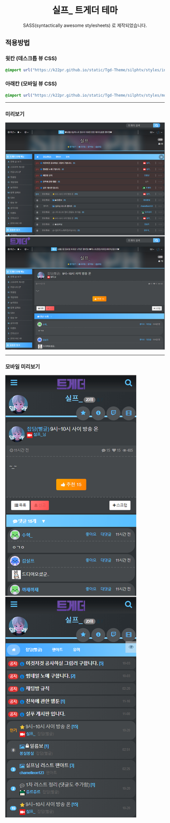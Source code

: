 <h1 align="center">실프_ 트게더 테마</h1>
<p align="center">
    SASS(syntactically awesome stylesheets) 로 제작되었습니다.<br>
</p>

## 적용방법

### 윗칸 (데스크톱 뷰 CSS)

```css
@import url("https://k22pr.github.io/static/Tgd-Theme/silphtv/styles/index.min.css");
```

### 아래칸 (모바일 뷰 CSS)

```css
@import url("https://k22pr.github.io/static/Tgd-Theme/silphtv/styles/mobile.min.css");
```

---

### 미리보기

![예제1](./image/ex01.jpg)
![예제2](./image/ex02.jpg)

---

### 모바일 미리보기

![예제1](./image/mex01.jpg)
![예제1](./image/mex02.jpg)
